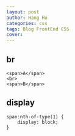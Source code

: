 ```yaml
---
layout: post
author: Hang Hu
categories: css
tags: Blog FrontEnd CSS 
cover: 
---
```

## br

```
<span>A</span>
<br>
<span>B</span>
```


## display


```
span:nth-of-type(1) {
    display: block;
}
```
